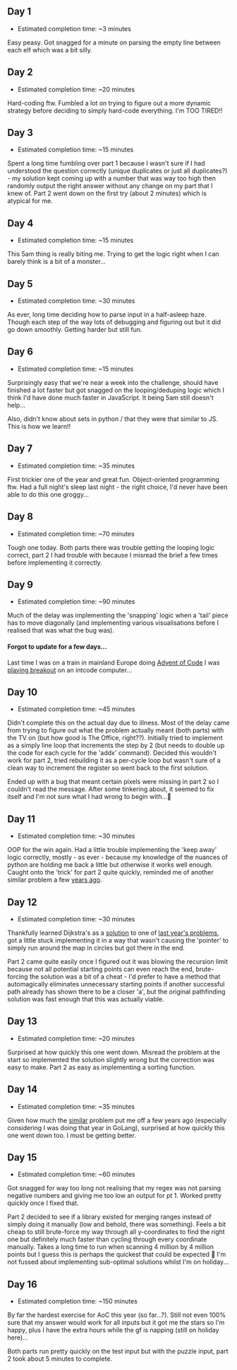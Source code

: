## Day 1

- Estimated completion time: ~3 minutes

Easy peasy. Got snagged for a minute on parsing the empty line between each elf which was a bit silly.

## Day 2

- Estimated completion time: ~20 minutes

Hard-coding ftw. Fumbled a lot on trying to figure out a more dynamic strategy before deciding to simply hard-code everything. I'm TOO TIRED!!

## Day 3

- Estimated completion time: ~15 minutes

Spent a long time fumbling over part 1 because I wasn't sure if I had understood the question correctly (unique duplicates or just all duplicates?) - my solution kept coming up with a number that was way too high then randomly output the right answer without any change on my part that I knew of. Part 2 went down on the first try (about 2 minutes) which is atypical for me.

## Day 4

- Estimated completion time: ~15 minutes

This 5am thing is really biting me. Trying to get the logic right when I can barely think is a bit of a monster...

## Day 5

- Estimated completion time: ~30 minutes

As ever, long time deciding how to parse input in a half-asleep haze. Though each step of the way lots of debugging and figuring out but it did go down smoothly. Getting harder but still fun.

## Day 6

- Estimated completion time: ~15 minutes

Surprisingly easy that we're near a week into the challenge, should have finished a lot faster but got snagged on the looping/deduping logic which I think I'd have done much faster in JavaScript. It being 5am still doesn't help...

Also, didn't know about sets in python / that they were that similar to JS. This is how we learn!!

## Day 7

- Estimated completion time: ~35 minutes

First trickier one of the year and great fun. Object-oriented programming ftw. Had a full night's sleep last night - the right choice, I'd never have been able to do this one groggy...

## Day 8

- Estimated completion time: ~70 minutes

Tough one today. Both parts there was trouble getting the looping logic correct, part 2 I had trouble with because I misread the brief a few times before implementing it correctly.

## Day 9

- Estimated completion time: ~90 minutes

Much of the delay was implementing the 'snapping' logic when a 'tail' piece has to move diagonally (and implementing various visualisations before I realised that was what the bug was).

#### Forgot to update for a few days...

Last time I was on a train in mainland Europe doing [Advent of Code](https://adventofcode.com/2019/day/13) I was [playing breakout](https://github.com/tmlkmcd/AoC-2019/commit/3845d1b5b20cc2cded70ea0cf9d1ff9f3ae00a11) on an intcode computer...

## Day 10

- Estimated completion time: ~45 minutes 

Didn't complete this on the actual day due to illness. Most of the delay came from trying to figure out what the problem actually meant (both parts) with the TV on (but how good is The Office, right??). Initially tried to implement as a simply line loop that increments the step by 2 (but needs to double up the code for each cycle for the 'addx' command). Decided this wouldn't work for part 2, tried rebuilding it as a per-cycle loop but wasn't sure of a clean way to increment the register so went back to the first solution.

Ended up with a bug that meant certain pixels were missing in part 2 so I couldn't read the message. After some tinkering about, it seemed to fix itself and I'm not sure what I had wrong to begin with...🤷

## Day 11

- Estimated completion time: ~30 minutes

OOP for the win again. Had a little trouble implementing the 'keep away' logic correctly, mostly - as ever - because my knowledge of the nuances of python are holding me back a little but otherwise it works well enough. Caught onto the 'trick' for part 2 quite quickly, reminded me of another similar problem a few [years ago](https://adventofcode.com/2020/day/13). 

## Day 12

- Estimated completion time: ~30 minutes

Thankfully learned Dijkstra's as a [solution](https://github.com/tmlkmcd/AoC-2021/blob/master/day15/sol-2.py) to one of [last year's problems](https://adventofcode.com/2021/day/15), got a little stuck implementing it in a way that wasn't causing the 'pointer' to simply run around the map in circles but got there in the end.

Part 2 came quite easily once I figured out it was blowing the recursion limit because not all potential starting points can even reach the end, brute-forcing the solution was a bit of a cheat - I'd prefer to have a method that automagically eliminates unnecessary starting points if another successful path already has shown there to be a closer 'a', but the original pathfinding solution was fast enough that this was actually viable.

## Day 13

- Estimated completion time: ~20 minutes

Surprised at how quickly this one went down. Misread the problem at the start so implemented the solution slightly wrong but the correction was easy to make. Part 2 as easy as implementing a sorting function.

## Day 14

- Estimated completion time: ~35 minutes

Given how much the [similar](https://adventofcode.com/2018/day/17) problem put me off a few years ago (especially considering I was doing that year in GoLang), surprised at how quickly this one went down too. I must be getting better.

## Day 15

- Estimated completion time: ~60 minutes

Got snagged for way too long not realising that my regex was not parsing negative numbers and giving me too low an output for pt 1. Worked pretty quickly once I fixed that.

Part 2 decided to see if a library existed for merging ranges instead of simply doing it manually (low and behold, there was something). Feels a bit cheap to still brute-force my way through all y-coordinates to find the right one but definitely much faster than cycling through every coordinate manually. Takes a long time to run when scanning 4 million by 4 million points but I guess this is perhaps the quickest that could be expected 🤷 I'm not fussed about implementing sub-optimal solutions whilst I'm on holiday...

## Day 16

- Estimated completion time: ~150 minutes

By far the hardest exercise for AoC this year (so far...?). Still not even 100% sure that my answer would work for all inputs but it got me the stars so I'm happy, plus I have the extra hours while the gf is napping (still on holiday here)...

Both parts run pretty quickly on the test input but with the puzzle input, part 2 took about 5 minutes to complete.
